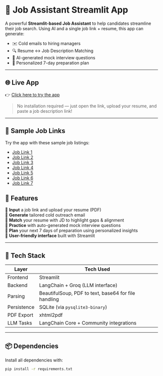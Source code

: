 # 💼 Job Assistant Streamlit App

A powerful **Streamlit-based Job Assistant** to help candidates streamline their job search. Using AI and a single job link + resume, this app can generate:

- ✉️ Cold emails to hiring managers  
- 🔍 Resume ↔ Job Description Matching  
- 🎯 AI-generated mock interview questions  
- 📅 Personalized 7-day preparation plan  

---

## 🌐 Live App

👉 [Click here to try the app](https://sparkline-aditya-naranje.streamlit.app/)

> No installation required — just open the link, upload your resume, and paste a job description link!

---

## 🧪 Sample Job Links
Try the app with these sample job listings:

- [Job Link 1](https://careers.nike.com/software-engineer-ii-itc/job/R-65543)
- [Job Link 2](https://southasiacareers.deloitte.com/job/Mumbai-Technology-and-Transformation-EAD-AI-&-Data-Senior-Consultant-Gen-AI/42961144/)
- [Job Link 3](https://southasiacareers.deloitte.com/job/Bengaluru-T&T-Engineering-ADMM-Consultant-Tableau/41512244/)
- [Job Link 4](https://southasiacareers.deloitte.com/job/Bengaluru-Eco-space-T&T-Engineering-PDI-Senior-Consultant-Java/41510944/)
- [Job Link 5](https://southasiacareers.deloitte.com/job/Mumbai-ConsultantSenior-Consultant-Azure-Database-for-MySQL-Mumbai-Engineering/39830844/)
- [Job Link 6](https://southasiacareers.deloitte.com/job/Delhi-T&T-EAD-OIDS-Consultant-UIUX-Developer-Delhi/40825744/)
- [Job Link 7](https://southasiacareers.deloitte.com/job/Bengaluru-T&T-EAD-OIDS-Consultant-API-Developer-Bengaluru-Operations%2C-Industry-&-Domain-Solutions/43295244/)

## 🚀 Features

🔹 **Input** a job link and upload your resume (PDF)  
🔹 **Generate** tailored cold outreach email  
🔹 **Match** your resume with JD to highlight gaps & alignment  
🔹 **Practice** with auto-generated mock interview questions  
🔹 **Plan** your next 7 days of preparation using personalized insights  
🔹 **User-friendly interface** built with Streamlit  

---

## 🧰 Tech Stack

| Layer        | Tech Used                                               |
|--------------|----------------------------------------------------------|
| Frontend     | Streamlit                                                |
| Backend      | LangChain + Groq (LLM interface)                         |
| Parsing      | BeautifulSoup, PDF to text, base64 for file handling     |
| Persistence  | SQLite (via `pysqlite3-binary`)                          |
| PDF Export   | xhtml2pdf                                                |
| LLM Tasks    | LangChain Core + Community integrations                  |

---

## 📦 Dependencies

Install all dependencies with:

```bash
pip install -r requirements.txt
